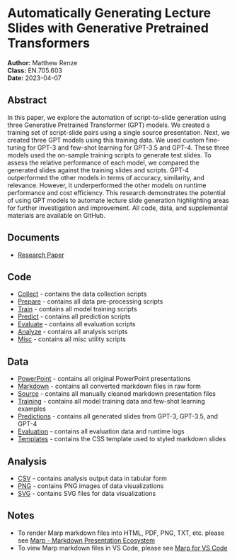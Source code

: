 # Automatically Generating Lecture Slides with Generative Pretrained Transformers
**Author:** Matthew Renze  
**Class:** EN.705.603  
**Date:** 2023-04-07

## Abstract
In this paper, we explore the automation of script-to-slide generation using three Generative Pretrained Transformer (GPT) models. We created a training set of script-slide pairs using a single source presentation. Next, we created three GPT models using this training data. We used custom fine-tuning for GPT-3 and few-shot learning for GPT-3.5 and GPT-4. These three models used the on-sample training scripts to generate test slides. To assess the relative performance of each model, we compared the generated slides against the training slides and scripts. GPT-4 outperformed the other models in terms of accuracy, similarity, and relevance. However, it underperformed the other models on runtime performance and cost efficiency. This research demonstrates the potential of using GPT models to automate lecture slide generation highlighting areas for further investigation and improvement. All code, data, and supplemental materials are available on GitHub.

## Documents
- [Research Paper](research-paper.pdf)

## Code
- [Collect](code/Collect/) - contains the data collection scripts
- [Prepare](code/Prepare/) - contains all data pre-processing scripts
- [Train](code/Train/) - contains all model training scripts
- [Predict](code/Predict/) - contains all prediction scripts
- [Evaluate](code/Evaluate/) - contains all evaluation scripts
- [Analyze](code/Analyze/) - contains all analysis scripts
- [Misc](code/Misc/) - contains all misc utility scripts

## Data
- [PowerPoint](data/PowerPoint/) - contains all original PowerPoint presentations
- [Markdown](data/Markdown/) - contains all converted markdown files in raw form
- [Source](data/Source/) - contains all manually cleaned markdown presentation files
- [Training](data/Training/) - contains all model training data and few-shot learning examples
- [Predictions](data/Predictions/) - contains all generated slides from GPT-3, GPT-3.5, and GPT-4
- [Evaluation](data/Evaluation/) - contains all evaluation data and runtime logs
- [Templates](data/Templates/) - contains the CSS template used to styled markdown slides

## Analysis
- [CSV](analysis/csv/) - contains analysis output data in tabular form
- [PNG](analysis/png/) - contains PNG images of data visualizations
- [SVG](analysis/svg/) - contains SVG files for data visualizations

## Notes
 - To render Marp markdown files into HTML, PDF, PNG, TXT, etc. please see [Marp - Markdown Presentation Ecosystem](https://marp.app/)
 - To view Marp markdown files in VS Code, please see [Marp for VS Code](https://marketplace.visualstudio.com/items?itemName=marp-team.marp-vscode)
 
